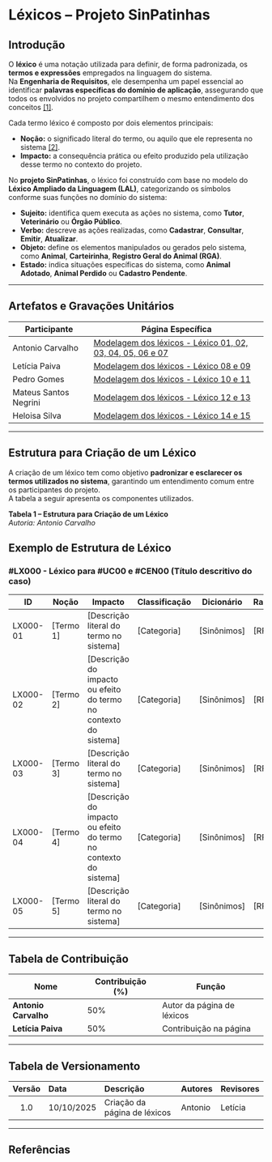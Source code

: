 # Léxicos – Projeto SinPatinhas

## Introdução

O **léxico** é uma notação utilizada para definir, de forma padronizada, os **termos e expressões** empregados na linguagem do sistema.  
Na **Engenharia de Requisitos**, ele desempenha um papel essencial ao identificar **palavras específicas do domínio de aplicação**, assegurando que todos os envolvidos no projeto compartilhem o mesmo entendimento dos conceitos <a id="anchor_1" href="#REF1">[1]</a>.

Cada termo léxico é composto por dois elementos principais:

- **Noção:** o significado literal do termo, ou aquilo que ele representa no sistema <a id="anchor_2" href="#REF2">[2]</a>.  
- **Impacto:** a consequência prática ou efeito produzido pela utilização desse termo no contexto do projeto.

No **projeto SinPatinhas**, o léxico foi construído com base no modelo do **Léxico Ampliado da Linguagem (LAL)**, categorizando os símbolos conforme suas funções no domínio do sistema:

- **Sujeito:** identifica quem executa as ações no sistema, como **Tutor**, **Veterinário** ou **Órgão Público**.  
- **Verbo:** descreve as ações realizadas, como **Cadastrar**, **Consultar**, **Emitir**, **Atualizar**.  
- **Objeto:** define os elementos manipulados ou gerados pelo sistema, como **Animal**, **Carteirinha**, **Registro Geral do Animal (RGA)**.  
- **Estado:** indica situações específicas do sistema, como **Animal Adotado**, **Animal Perdido** ou **Cadastro Pendente**.

---

## Artefatos e Gravações Unitários

| Participante | Página Específica |
|---------------|------------------|
| Antonio Carvalho | [Modelagem dos léxicos - Léxico 01, 02, 03, 04, 05, 06 e 07](/modelagem/gravacoes/antonio/lexicos.md) |
| Letícia Paiva | [Modelagem dos léxicos - Léxico 08 e 09 ](/modelagem/gravacoes/leticia/lexicos.md) |
| Pedro Gomes | [Modelagem dos léxicos - Léxico 10 e 11](/modelagem/gravacoes/pedro/lexicos.md) |
| Mateus Santos Negrini | [Modelagem dos léxicos - Léxico 12 e 13 ](/modelagem/gravacoes/leticia/lexicos.md) |
| Heloisa Silva | [Modelagem dos léxicos - Léxico 14 e 15 ](/modelagem/gravacoes/mateus/lexicos.md) |
---

## Estrutura para Criação de um Léxico

A criação de um léxico tem como objetivo **padronizar e esclarecer os termos utilizados no sistema**, garantindo um entendimento comum entre os participantes do projeto.  
A tabela a seguir apresenta os componentes utilizados.

**Tabela 1 – Estrutura para Criação de um Léxico**  
*Autoria: Antonio Carvalho*

## Exemplo de Estrutura de Léxico

### #LX000 - Léxico para #UC00 e #CEN00 (Título descritivo do caso)

| ID        | Noção      | Impacto                                                                 | Classificação | Dicionário         | Rastreamento |
| ---------- | ---------- | ------------------------------------------------------------------------ | ------------- | ------------------ | ------------- |
| LX000-01   | [Termo 1]  | [Descrição literal do termo no sistema]                                 | [Categoria]   | [Sinônimos]        | [RF/UC/CEN]  |
| LX000-02   | [Termo 2]  | [Descrição do impacto ou efeito do termo no contexto do sistema]        | [Categoria]   | [Sinônimos]        | [RF/UC/CEN]  |
| LX000-03   | [Termo 3]  | [Descrição literal do termo no sistema]                                 | [Categoria]   | [Sinônimos]        | [RF/UC/CEN]  |
| LX000-04   | [Termo 4]  | [Descrição do impacto ou efeito do termo no contexto do sistema]        | [Categoria]   | [Sinônimos]        | [RF/UC/CEN]  |
| LX000-05   | [Termo 5]  | [Descrição literal do termo no sistema]                                 | [Categoria]   | [Sinônimos]        | [RF/UC/CEN]  |

---

## Tabela de Contribuição

| **Nome**              | **Contribuição (%)** | **Função**                  |
|------------------------|----------------------|-----------------------------|
| **Antonio Carvalho**   | 50%                 | Autor da página de léxicos  |
| **Letícia Paiva**   | 50%                 | Contribuição na página  |

---

## Tabela de Versionamento

| Versão | Data       | Descrição                                 | Autores | Revisores |
|:------:|:-----------|:------------------------------------------|:--------|:-----------|
| 1.0    | 10/10/2025 | Criação da página de léxicos  | Antonio | Letícia       |


---

## Referências

